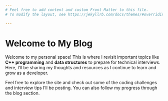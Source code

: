 ```yaml
---
# Feel free to add content and custom Front Matter to this file.
# To modify the layout, see https://jekyllrb.com/docs/themes/#overriding-theme-defaults

---
```



# Welcome to My Blog

Welcome to my personal space! This is where I revisit important topics like **C++ programming** and **data structures** to prepare for technical interviews. Here, I’ll be sharing my thoughts and resources as I continue to learn and grow as a developer.

Feel free to explore the site and check out some of the coding challenges and interview tips I’ll be posting. You can also follow my progress through the blog section.

